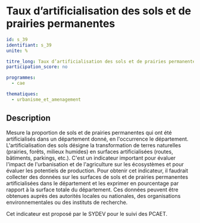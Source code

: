 # Taux d’artificialisation des sols et de prairies permanentes

```yaml
id: s_39
identifiant: s_39
unite: %

titre_long: Taux d’artificialisation des sols et de prairies permanentes
participation_score: no

programmes:
  - cae

thematiques:
  - urbanisme_et_amenagement
```
## Description
Mesure la proportion de sols et de prairies permanentes qui ont été artificialisés dans un département donné, en l'occurrence le département. L'artificialisation des sols désigne la transformation de terres naturelles (prairies, forêts, milieux humides) en surfaces artificialisées (routes, bâtiments, parkings, etc.). C'est un indicateur important pour évaluer l'impact de l'urbanisation et de l'agriculture sur les écosystèmes et pour évaluer les potentiels de production. Pour obtenir cet indicateur, il faudrait collecter des données sur les surfaces de sols et de prairies permanentes artificialisées dans le département et les exprimer en pourcentage par rapport à la surface totale du département. Ces données peuvent être obtenues auprès des autorités locales ou nationales, des organisations environnementales ou des instituts de recherche.

Cet indicateur est proposé par le SYDEV pour le suivi des PCAET.
